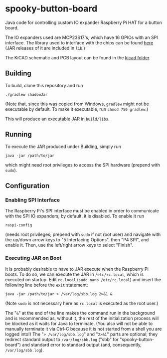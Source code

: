 # spooky-button-board
Java code for controlling custom IO expander Raspberry Pi HAT for a button
board.

The IO expanders used are MCP23S17's, which have 16 GPIOs with an SPI
interface. The library used to interface with the chips can be found
[here](https://github.com/Ro5bert/MCP23S17) (JAR releases of it are included
in `lib`.)

The KiCAD schematic and PCB layout can be found in the [kicad folder](kicad).

## Building
To build, clone this repository and run

    ./gradlew shadowJar
    
(Note that, since this was copied from Windows, `gradlew` might not be
executable by default. To make it executable, run `chmod 750 gradlew`.)

This will produce an executable JAR in `build/libs`.

## Running
To execute the JAR produced under Building, simply run

    java -jar /path/to/jar
    
which might need root privileges to access the SPI hardware (prepend with
`sudo`).

## Configuration

### Enabling SPI Interface
The Raspberry Pi's SPI interface must be enabled in order to communicate with
the SPI IO expanders; by default, it is disabled. To enable it run

    raspi-config
    
(needs root privileges; prepend with `sudo` if not root user) and navigate
with the up/down arrow keys to "5 Interfacing Options", then "P4 SPI", and
enable it. Then, use the left/right arrow keys to select "Finish".

### Executing JAR on Boot
It is probably desirable to have to JAR execute when the Raspberry Pi boots.
To do so, we can execute the JAR in `/etc/rc.local`, which is executed on
startup. Edit `rc.local` (`sudo nano /etc/rc.local`) and insert the following
line before the `exit` statement:

    java -jar /path/to/jar > /var/log/sbb.log 2>&1 &
    
(Note `sudo` is not necessary here as `rc.local` is executed as the root
user.)

The "`&`" at the end of the line makes the command run in the background and
is recommended as, without it, the rest of the initialization process will be
blocked as it waits for Java to terminate. (You also will not be able to
manually terminate it via Ctrl-C because it is not started from a shell you
are logged into!) The "`> /var/log/sbb.log`" and "`2>&1`" parts are optional;
they redirect standard output to `/var/log/sbb.log` ("sbb" for
"spooky-button-board") and standard error to standard output (and,
consequently, `/var/log/sbb.log`).
